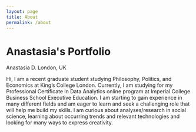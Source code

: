 ```yaml
---
layout: page
title: About
permalink: /about
---
```


# Anastasia's Portfolio

Anastasia D.
London, UK

Hi, I am a recent graduate student studying Philosophy, Politics, and Economics at King’s College London. Currently, I am studying for my Professional Certificate in Data Analytics online program at Imperial College Business School Executive Education. I am starting to gain experience in many different fields and am eager to learn and seek a challenging role that will help me build my skills. 
I am curious about analyses/research in social science, learning about occurring trends and relevant technologies and looking for many ways to express creativity. 

